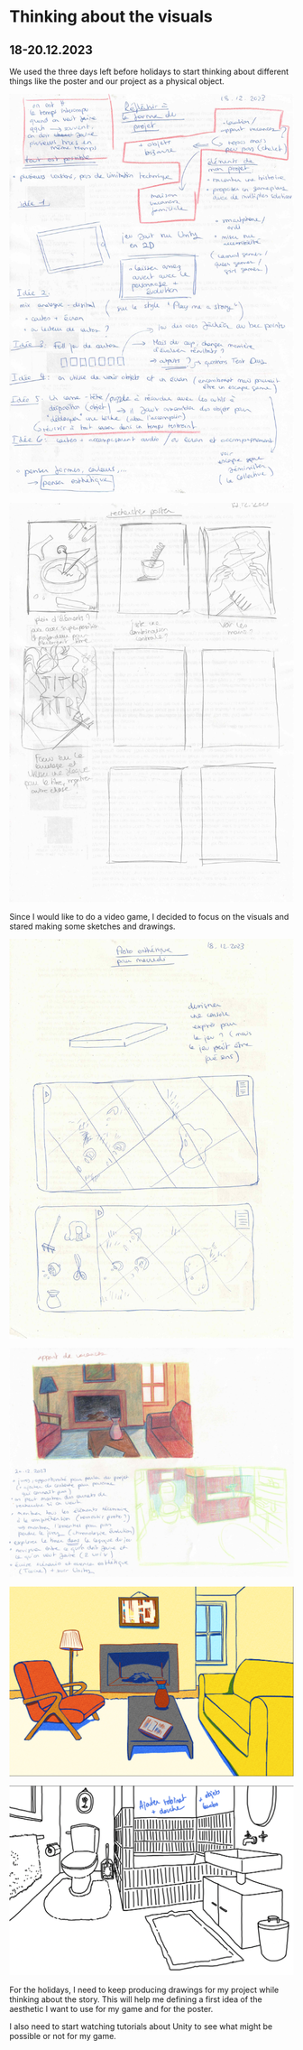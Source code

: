 # Thinking about the visuals

## 18-20.12.2023

We used the three days left before holidays to start thinking about different things like the poster and our project as a physical object.

![](images/notes1.jpeg)

![](images/postersketches.jpeg)

Since I would like to do a video game, I decided to focus on the visuals and stared making some sketches and drawings.

![](images/conceptarts1.jpeg)

![](images/conceptarts2.jpeg)

![](images/livingroom.png)

![](images/bathroomwip.png)

For the holidays, I need to keep producing drawings for my project while thinking about the story. This will help me defining a first idea of the aesthetic I want to use for my game and for the poster.

I also need to start watching tutorials about Unity to see what might be possible or not for my game.

